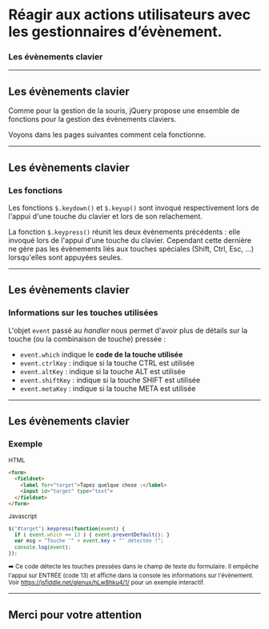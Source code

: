 <!-- footer: Copyright 2017 © Glenn ROLLAND – Reproduction interdite -->
<!-- page_number : true -->

<link rel="stylesheet" href="../../assets/style.css" />

# Réagir aux actions utilisateurs avec les gestionnaires d’évènement.

### Les évènements clavier

<!-- 05/03 Document -->

----

## Les évènements clavier

Comme pour la gestion de la souris, jQuery propose une ensemble de fonctions pour la gestion des évènements claviers. 

Voyons dans les pages suivantes comment cela fonctionne.

-----

## Les évènements clavier

### Les fonctions

Les fonctions `$.keydown()` et `$.keyup()` sont invoqué respectivement lors de l'appui d'une touche du clavier et lors de son relachement.

La fonction `$.keypress()` réunit les deux évènements précédents : elle invoqué lors de l'appui d'une touche du clavier. Cependant cette dernière ne gère pas les évènements liés aux touches spéciales (Shift, Ctrl, Esc, ...) lorsqu'elles sont appuyées seules.

----

## Les évènements clavier

### Informations sur les touches utilisées

L'objet `event` passé au _handler_ nous permet d'avoir plus de détails sur la touche (ou la combinaison de touche) pressée :

* `event.which` indique le __code de la touche utilisée__
* `event.ctrlKey` : indique si la touche CTRL est utilisée
* `event.altKey` : indique si la touche ALT est utilisée
* `event.shiftKey` : indique si la touche SHIFT est utilisée
* `event.metaKey` : indique si la touche META est utilisée
 
----


## Les évènements clavier

### Exemple

<small>

<gx-label>HTML</gx-label>

```html
<form>
  <fieldset>
    <label for="target">Tapez quelque chose :</label>
    <input id="target" type="text">
  </fieldset>
</form>
```

<gx-label>Javascript</gx-label>

```javascript
$("#target").keypress(function(event) {
  if ( event.which == 13 ) { event.preventDefault(); }
  var msg = "Touche '" + event.key + "' détectée !";
  console.log(event);
});
```


:arrow_right: Ce code détecte les touches pressées dans le champ de texte du formulaire. Il empêche l'appui sur ENTRÉE (code 13) et affiche dans la console les informations sur l'évènement. 
Voir https://jsfiddle.net/glenux/hLw8hku4/1/ pour un exemple interactif.


</small>


----

## Merci pour votre attention
